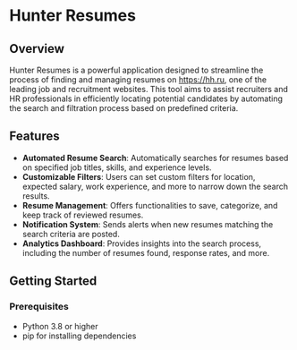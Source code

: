 # Hunter Resumes

## Overview

Hunter Resumes is a powerful application designed to streamline the process of finding and managing resumes on https://hh.ru, one of the leading job and recruitment websites. This tool aims to assist recruiters and HR professionals in efficiently locating potential candidates by automating the search and filtration process based on predefined criteria.

## Features

- **Automated Resume Search**: Automatically searches for resumes based on specified job titles, skills, and experience levels.
- **Customizable Filters**: Users can set custom filters for location, expected salary, work experience, and more to narrow down the search results.
- **Resume Management**: Offers functionalities to save, categorize, and keep track of reviewed resumes.
- **Notification System**: Sends alerts when new resumes matching the search criteria are posted.
- **Analytics Dashboard**: Provides insights into the search process, including the number of resumes found, response rates, and more.

## Getting Started

### Prerequisites

- Python 3.8 or higher
- pip for installing dependencies

